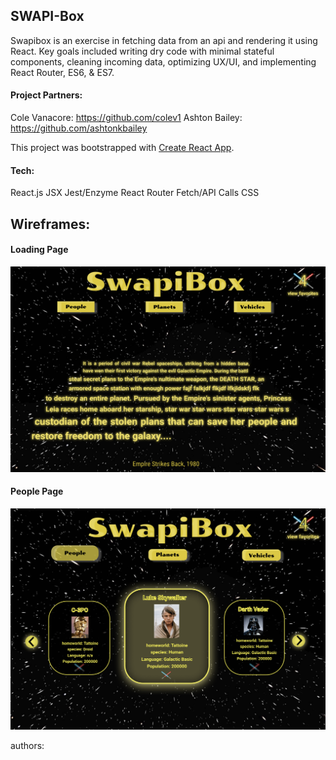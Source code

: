 ## SWAPI-Box

Swapibox is an exercise in fetching data from an api and rendering it using React. Key goals included writing dry code with minimal stateful components, cleaning incoming data, optimizing UX/UI, and implementing React Router, ES6, & ES7.

#### Project Partners:
Cole Vanacore: https://github.com/colev1
Ashton Bailey: https://github.com/ashtonkbailey


This project was bootstrapped with [Create React App](https://github.com/facebook/create-react-app).

#### Tech:
React.js
JSX
Jest/Enzyme
React Router
Fetch/API Calls
CSS


## Wireframes:

#### Loading Page
![Loading page wireframe](wireframe_loading.png)


#### People Page
![People page wireframe](wireframe_people.png)

authors: 
